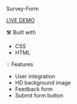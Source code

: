 Survey-Form

[LIVE DEMO](https://prostok.github.io/Survey-Form/)

🛠️ Built with

- CSS
- HTML

💡 Features

- User integration 
- HD background image
- Feedback form 
- Submit form button
